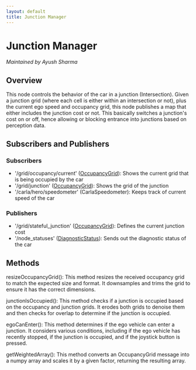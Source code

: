 ```yaml
---
layout: default
title: Junction Manager
---
```


# Junction Manager
*Maintained by Ayush Sharma*

## Overview
This node controls the behavior of the car in a junction (Intersection). Given a junction grid (where each cell is either within an intersection or not), plus the current ego speed and occupancy grid, this node publishes a map that either includes the junction cost or not. This basically switches a junction's cost on or off, hence allowing or blocking entrance into junctions based on perception data.

## Subscribers and Publishers

### Subscribers
*   '/grid/occupancy/current' ([OccupancyGrid](https://docs.ros2.org/foxy/api/nav_msgs/msg/OccupancyGrid.html)): Shows the current grid that is being occupied by the car
*   '/grid/junction' ([OccupancyGrid](https://docs.ros2.org/foxy/api/nav_msgs/msg/OccupancyGrid.html)): Shows the grid of the junction
*   '/carla/hero/speedometer' (CarlaSpeedometer): Keeps track of current speed of the car

### Publishers
*   '/grid/stateful_junction' ([OccupancyGrid](https://docs.ros2.org/foxy/api/nav_msgs/msg/OccupancyGrid.html)): Defines the current junction cost
*   '/node_statuses' ([DiagnosticStatus](https://docs.ros2.org/galactic/api/diagnostic_msgs/msg/DiagnosticStatus.html)): Sends out the diagnostic status of the car

## Methods
resizeOccupancyGrid(): This method resizes the received occupancy grid to match the expected size and format. It downsamples and trims the grid to ensure it has the correct dimensions.

junctionIsOccupied(): This method checks if a junction is occupied based on the occupancy and junction grids. It erodes both grids to denoise them and then checks for overlap to determine if the junction is occupied.

egoCanEnter(): This method determines if the ego vehicle can enter a junction. It considers various conditions, including if the ego vehicle has recently stopped, if the junction is occupied, and if the joystick button is pressed.

getWeightedArray(): This method converts an OccupancyGrid message into a numpy array and scales it by a given factor, returning the resulting array.
